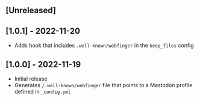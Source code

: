 ## [Unreleased]

## [1.0.1] - 2022-11-20

- Adds hook that includes `.well-known/webfinger` in the `keep_files` config

## [1.0.0] - 2022-11-19

- Initial release
- Generates `/.well-known/webfinger` file that points to a Mastodon profile defined in `_config.yml`
